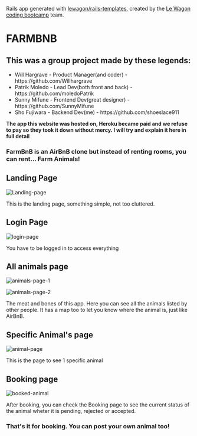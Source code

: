 Rails app generated with [lewagon/rails-templates](https://github.com/lewagon/rails-templates), created by the [Le Wagon coding bootcamp](https://www.lewagon.com) team.

<h1>FARMBNB</h1>
<h2>This was a group project made by these legends:</h2>
<ul>
  <li>Will Hargrave - Product Manager(and coder) - https://github.com/Willhargrave</li>
  <li>Patrik Moledo - Lead Dev(both front and back) - https://github.com/moledoPatrik</li>
  <li>Sunny Mifune - Frontend Dev(great designer) - https://github.com/SunnyMifune</li>
  <li>Sho Fujiwara - Backend Dev(me) - https://github.com/shoeslace911</li>
</ul>
<p><strong>The app this website was hosted on, Heroku became paid and we refuse to pay so they took it down without mercy. I will try and explain it here in full detail</strong></p>
<h3>FarmBnB is an AirBnB clone but instead of renting rooms, you can rent... <strong>Farm Animals!</strong></h3>
<h2>Landing Page</h2>

![Landing-page](https://user-images.githubusercontent.com/98511262/230529910-9c4c0c9e-84ff-48fa-b7ec-92f6a9504fbd.png)

<p>This is the landing page, something simple, not too cluttered.</p>
<h2>Login Page</h2>

![login-page](https://user-images.githubusercontent.com/98511262/230532497-cb4d5c73-c2c7-457f-83f1-3d83f57dbad6.png)

<p>You have to be logged in to access everything</p>
<h2>All animals page</h2>

![animals-page-1](https://user-images.githubusercontent.com/98511262/230532620-18de5b06-bd0d-4195-9e54-48101b96583a.png)

![animals-page-2](https://user-images.githubusercontent.com/98511262/230532626-2c1e9299-e3ba-440f-8f94-2c4a6c126dbb.png)


<p>The meat and bones of this app. Here you can see all the animals listed by other people. It has a map too to let you know where the animal is, just like AirBnB.</p>
<h2>Specific Animal's page</h2>

![animal-page](https://user-images.githubusercontent.com/98511262/230532876-522aeec6-5cf7-4668-8d0d-34c4e9e7b6bd.png)

<p>This is the page to see 1 specific animal</p>

<h2>Booking page</h2>

![booked-animal](https://user-images.githubusercontent.com/98511262/230532997-cd57f80f-1a20-4d42-ac9b-796dd41504a1.png)

<p>After booking, you can check the Booking page to see the current status of the animal wheter it is pending, rejected or accepted.</p>
<h3>That's it for booking. You can post your own animal too!</h3>
